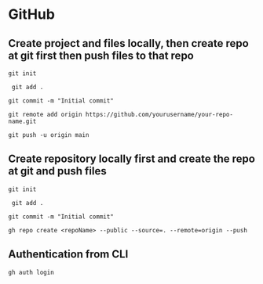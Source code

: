 # GitHub

## Create project and files locally, then  create repo at git first then push files to that repo

```git init```

``` git add .```

```git commit -m "Initial commit"  ```

```git remote add origin https://github.com/yourusername/your-repo-name.git```

```git push -u origin main ```

## Create repository locally first and create the repo at git and push files 

```git init```

``` git add .```

```git commit -m "Initial commit"  ```


```gh repo create <repoName> --public --source=. --remote=origin --push```


## Authentication from CLI

```gh auth login```

